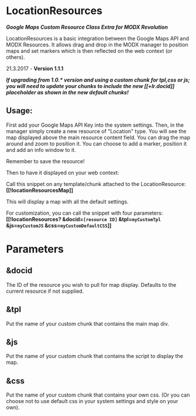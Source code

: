 LocationResources
=================
***Google Maps Custom Resource Class Extra for MODX Revolution***


LocationResources is a basic integration between the Google Maps API and MODX Resources.
It allows drag and drop in the MODX manager to position maps and set markers which is then reflected on the web context (or others).

21.3.2017 - **Version 1.1.1**

***If upgrading from 1.0.\* version and using a custom chunk for tpl,css or js; you will need to update your chunks to include the new [[+lr.docid]] placeholder as shown in the new default chunks!***

Usage:
------
First add your Google Maps API Key into the system settings.
Then, in the manager simply create a new resource of "Location" type.
You will see the map displayed above the main resource content field.
You can drag the map around and zoom to position it. 
You can choose to add a marker, position it and add an info window to it.

Remember to save the resource!

Then to have it displayed on your web context:

Call this snippet on any template/chunk attached to the LocationResource: 
**[[!locationResourcesMap]]**

This will display a map with all the default settings.

For customization, you can call the snippet with four parameters:
**[[!locationResources? &docid=`[resource ID]` &tpl=`myCustomTpl` &js=`myCustomJS` &css=`myCustomDefaultCSS`]]**


Parameters
==========

&docid
------
The ID of the resource you wish to pull for map display. Defaults to the current resource if not supplied.

&tpl 
----
Put the name of your custom chunk that contains the main map div.

&js
---
Put the name of your custom chunk that contains the script to display the map.

&css
----
Put the name of your custom chunk that contains your own css. (Or you can choose not to use default css in your system settings and style on your own).
